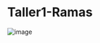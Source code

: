 # Taller1-Ramas
![image](https://github.com/steevenGD/Taller1-Ramas/assets/139655259/0b16e7b2-40d6-4a5b-ac96-2cf27455275b)
